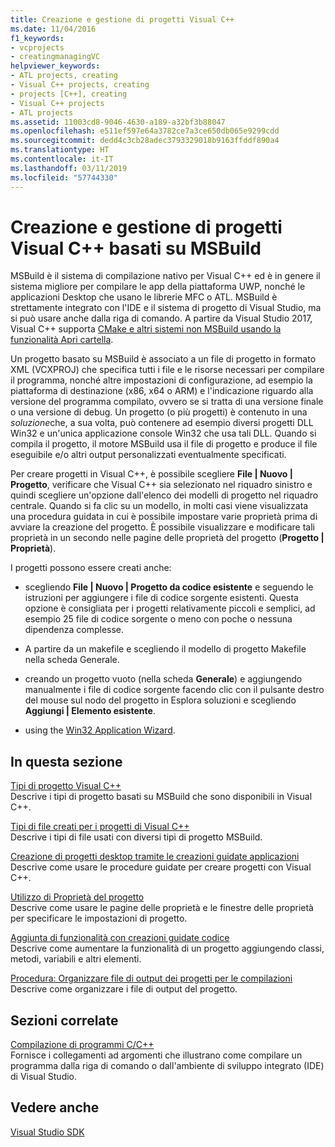 ```yaml
---
title: Creazione e gestione di progetti Visual C++
ms.date: 11/04/2016
f1_keywords:
- vcprojects
- creatingmanagingVC
helpviewer_keywords:
- ATL projects, creating
- Visual C++ projects, creating
- projects [C++], creating
- Visual C++ projects
- ATL projects
ms.assetid: 11003cd8-9046-4630-a189-a32bf3b88047
ms.openlocfilehash: e511ef597e64a3782ce7a3ce650db065e9299cdd
ms.sourcegitcommit: dedd4c3cb28adec3793329018b9163ffddf890a4
ms.translationtype: HT
ms.contentlocale: it-IT
ms.lasthandoff: 03/11/2019
ms.locfileid: "57744330"
---
```

# <a name="creating-and-managing-msbuild-based-visual-c-projects"></a>Creazione e gestione di progetti Visual C++ basati su MSBuild

MSBuild è il sistema di compilazione nativo per Visual C++ ed è in genere il sistema migliore per compilare le app della piattaforma UWP, nonché le applicazioni Desktop che usano le librerie MFC o ATL. MSBuild è strettamente integrato con l'IDE e il sistema di progetto di Visual Studio, ma si può usare anche dalla riga di comando. A partire da Visual Studio 2017, Visual C++ supporta [CMake e altri sistemi non MSBuild usando la funzionalità Apri cartella](non-msbuild-projects.md).

Un progetto basato su MSBuild è associato a un file di progetto in formato XML (VCXPROJ) che specifica tutti i file e le risorse necessari per compilare il programma, nonché altre impostazioni di configurazione, ad esempio la piattaforma di destinazione (x86, x64 o ARM) e l'indicazione riguardo alla versione del programma compilato, ovvero se si tratta di una versione finale o una versione di debug. Un progetto (o più progetti) è contenuto in una *soluzione*che, a sua volta, può contenere ad esempio diversi progetti DLL Win32 e un'unica applicazione console Win32 che usa tali DLL. Quando si compila il progetto, il motore MSBuild usa il file di progetto e produce il file eseguibile e/o altri output personalizzati eventualmente specificati.

Per creare progetti in Visual C++, è possibile scegliere **File &#124; Nuovo &#124; Progetto**, verificare che Visual C++ sia selezionato nel riquadro sinistro e quindi scegliere un'opzione dall'elenco dei modelli di progetto nel riquadro centrale. Quando si fa clic su un modello, in molti casi viene visualizzata una procedura guidata in cui è possibile impostare varie proprietà prima di avviare la creazione del progetto. È possibile visualizzare e modificare tali proprietà in un secondo nelle pagine delle proprietà del progetto (**Progetto &#124; Proprietà**).

I progetti possono essere creati anche:

- scegliendo **File &#124; Nuovo &#124; Progetto da codice esistente** e seguendo le istruzioni per aggiungere i file di codice sorgente esistenti. Questa opzione è consigliata per i progetti relativamente piccoli e semplici, ad esempio 25 file di codice sorgente o meno con poche o nessuna dipendenza complesse.

- A partire da un makefile e scegliendo il modello di progetto Makefile nella scheda Generale.

- creando un progetto vuoto (nella scheda **Generale**) e aggiungendo manualmente i file di codice sorgente facendo clic con il pulsante destro del mouse sul nodo del progetto in Esplora soluzioni e scegliendo **Aggiungi &#124; Elemento esistente**.

- using the [Win32 Application Wizard](../windows/win32-application-wizard.md).

## <a name="in-this-section"></a>In questa sezione

[Tipi di progetto Visual C++](../ide/visual-cpp-project-types.md)<br>
Descrive i tipi di progetto basati su MSBuild che sono disponibili in Visual C++.

[Tipi di file creati per i progetti di Visual C++](../ide/file-types-created-for-visual-cpp-projects.md)<br>
Descrive i tipi di file usati con diversi tipi di progetto MSBuild.

[Creazione di progetti desktop tramite le creazioni guidate applicazioni](../ide/creating-desktop-projects-by-using-application-wizards.md)<br>
Descrive come usare le procedure guidate per creare progetti con Visual C++.

[Utilizzo di Proprietà del progetto](../ide/working-with-project-properties.md)<br>
Descrive come usare le pagine delle proprietà e le finestre delle proprietà per specificare le impostazioni di progetto.

[Aggiunta di funzionalità con creazioni guidate codice](../ide/adding-functionality-with-code-wizards-cpp.md)<br>
Descrive come aumentare la funzionalità di un progetto aggiungendo classi, metodi, variabili e altri elementi.

[Procedura: Organizzare file di output dei progetti per le compilazioni](../ide/how-to-organize-project-output-files-for-builds.md)<br>
Descrive come organizzare i file di output del progetto.

## <a name="related-sections"></a>Sezioni correlate

[Compilazione di programmi C/C++](../build/building-c-cpp-programs.md)<br>
Fornisce i collegamenti ad argomenti che illustrano come compilare un programma dalla riga di comando o dall'ambiente di sviluppo integrato (IDE) di Visual Studio.

## <a name="see-also"></a>Vedere anche

[Visual Studio SDK](https://msdn.microsoft.com/vstudio/extend)
